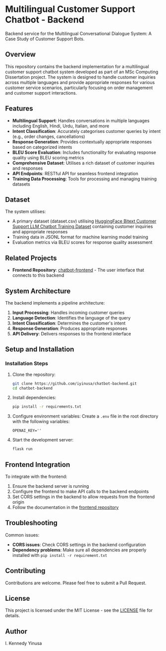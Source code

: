 # Multilingual Customer Support Chatbot - Backend

Backend service for the Multilingual Conversational Dialogue System: A Case Study of Customer Support Bots.

## Overview

This repository contains the backend implementation for a multilingual customer support chatbot system developed as part of an MSc Computing Dissertation project. The system is designed to handle customer inquiries across multiple languages and provide appropriate responses for various customer service scenarios, particularly focusing on order management and customer support interactions.

## Features

- **Multilingual Support**: Handles conversations in multiple languages including English, Hindi, Urdu, Italian, and more
- **Intent Classification**: Accurately categorises customer queries by intent (e.g., order changes, cancellations)
- **Response Generation**: Provides contextually appropriate responses based on categorized intents
- **BLEU Score Evaluation**: Includes functionality for evaluating response quality using BLEU scoring metrics
- **Comprehensive Dataset**: Utilises a rich dataset of customer inquiries and responses
- **API Endpoints**: RESTful API for seamless frontend integration
- **Training Data Processing**: Tools for processing and managing training datasets

## Dataset

The system utilises:

- A primary dataset (dataset.csv) utilising [HuggingFace Bitext Customer Support LLM Chatbot Training
Dataset](https://huggingface.co/datasets/bitext/Bitext-customer-support-llm-chatbot-training-dataset) containing customer inquiries and appropriate responses
- Training data in JSONL format for machine learning model training
- Evaluation metrics via BLEU scores for response quality assessment

## Related Projects

- **Frontend Repository**: [chatbot-frontend](https://github.com/iyinusa/chatbot-front) - The user interface that connects to this backend

## System Architecture

The backend implements a pipeline architecture:
1. **Input Processing**: Handles incoming customer queries
2. **Language Detection**: Identifies the language of the query
3. **Intent Classification**: Determines the customer's intent
4. **Response Generation**: Produces appropriate responses
5. **API Delivery**: Delivers responses to the frontend interface

## Setup and Installation

### Installation Steps

1. Clone the repository:
   ```bash
   git clone https://github.com/iyinusa/chatbot-backend.git
   cd chatbot-backend
   ```

2. Install dependencies:
   ```bash
   pip install -r requirements.txt
   ```

3. Configure environment variables:
   Create a `.env` file in the root directory with the following variables:
   ```
   OPENAI_KEY=''
   ```

4. Start the development server:
   ```bash
   flask run
   ```

## Frontend Integration

To integrate with the frontend:

1. Ensure the backend server is running
2. Configure the frontend to make API calls to the backend endpoints
3. Set CORS settings in the backend to allow requests from the frontend origin
4. Follow the documentation in the [frontend repository](https://github.com/iyinusa/chatbot-front)

## Troubleshooting

Common issues:
- **CORS issues**: Check CORS settings in the backend configuration
- **Dependency problems**: Make sure all dependencies are properly installed with `pip install -r requirement.txt`

## Contributing

Contributions are welcome. Please feel free to submit a Pull Request.

## License

This project is licensed under the MIT License - see the [LICENSE](LICENSE) file for details.

## Author

I. Kennedy Yinusa
